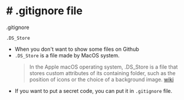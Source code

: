 # # .gitignore file

.gitignore

```
.DS_Store
```

- When you don't want to show some files on Github
- `.DS_Store` is a file made by MacOS system.
  > In the Apple macOS operating system, .DS_Store is a file that stores custom attributes of its containing folder, such as the position of icons or the choice of a background image.
  > [wiki](https://en.wikipedia.org/wiki/.DS_Store)
- If you want to put a secret code, you can put it in `.gitignore` file.
